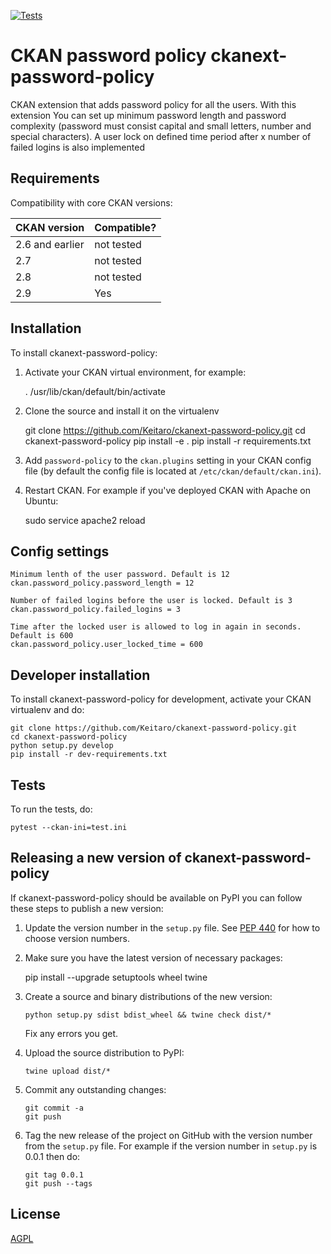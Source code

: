 [![Tests](https://github.com/Keitaro/ckanext-password-policy/workflows/Tests/badge.svg?branch=main)](https://github.com/Keitaro/ckanext-password-policy/actions)

# CKAN password policy ckanext-password-policy

CKAN extension that adds password policy for all the users. With this extension You can set up minimum password length and password complexity (password must consist capital and small letters, number and special characters). A user lock on defined time period after x number of failed logins is also implemented


## Requirements

Compatibility with core CKAN versions:

| CKAN version    | Compatible?   |
| --------------- | ------------- |
| 2.6 and earlier | not tested    |
| 2.7             | not tested    |
| 2.8             | not tested    |
| 2.9             | Yes    |



## Installation

To install ckanext-password-policy:

1. Activate your CKAN virtual environment, for example:

     . /usr/lib/ckan/default/bin/activate

2. Clone the source and install it on the virtualenv

    git clone https://github.com/Keitaro/ckanext-password-policy.git
    cd ckanext-password-policy
    pip install -e .
	pip install -r requirements.txt

3. Add `password-policy` to the `ckan.plugins` setting in your CKAN
   config file (by default the config file is located at
   `/etc/ckan/default/ckan.ini`).

4. Restart CKAN. For example if you've deployed CKAN with Apache on Ubuntu:

     sudo service apache2 reload


## Config settings

	Minimum lenth of the user password. Default is 12
	ckan.password_policy.password_length = 12

	Number of failed logins before the user is locked. Default is 3
	ckan.password_policy.failed_logins = 3

	Time after the locked user is allowed to log in again in seconds. Default is 600 
	ckan.password_policy.user_locked_time = 600



## Developer installation

To install ckanext-password-policy for development, activate your CKAN virtualenv and
do:

    git clone https://github.com/Keitaro/ckanext-password-policy.git
    cd ckanext-password-policy
    python setup.py develop
    pip install -r dev-requirements.txt


## Tests

To run the tests, do:

    pytest --ckan-ini=test.ini


## Releasing a new version of ckanext-password-policy

If ckanext-password-policy should be available on PyPI you can follow these steps to publish a new version:

1. Update the version number in the `setup.py` file. See [PEP 440](http://legacy.python.org/dev/peps/pep-0440/#public-version-identifiers) for how to choose version numbers.

2. Make sure you have the latest version of necessary packages:

    pip install --upgrade setuptools wheel twine

3. Create a source and binary distributions of the new version:

       python setup.py sdist bdist_wheel && twine check dist/*

   Fix any errors you get.

4. Upload the source distribution to PyPI:

       twine upload dist/*

5. Commit any outstanding changes:

       git commit -a
       git push

6. Tag the new release of the project on GitHub with the version number from
   the `setup.py` file. For example if the version number in `setup.py` is
   0.0.1 then do:

       git tag 0.0.1
       git push --tags

## License

[AGPL](https://www.gnu.org/licenses/agpl-3.0.en.html)
